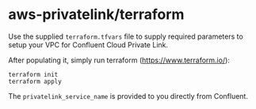 # aws-privatelink/terraform

Use the supplied `terraform.tfvars` file to supply required parameters to
setup your VPC for Confluent Cloud Private Link.

After populating it, simply run terraform (https://www.terraform.io/):

    terraform init
    terraform apply

The `privatelink_service_name` is provided to you directly from Confluent.

